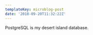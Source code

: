 ```yaml
---
templateKey: microblog-post
date: '2018-09-20T11:32:22Z'
---
```


PostgreSQL is my desert island database.

